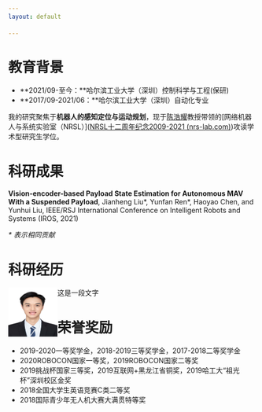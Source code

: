 ```yaml
---
layout: default

---
```


# 教育背景

- **2021/09-至今：**哈尔滨工业大学（深圳）控制科学与工程(保研)
- **2017/09-2021/06：**哈尔滨工业大学（深圳）自动化专业

我的研究聚焦于**机器人的感知定位与运动规划**，现于[陈浩耀](faculty.hitsz.edu.cn/chenhaoyao)教授带领的[网络机器人与系统实验室（NRSL）]([NRSL十二周年纪念2009-2021 (nrs-lab.com)](http://nrs-lab.com/))攻读学术型研究生学位。



# 科研成果

**Vision-encoder-based Payload State Estimation for Autonomous MAV With a Suspended Payload**, Jianheng Liu\*, Yunfan Ren\*, Haoyao Chen, and Yunhui Liu, IEEE/RSJ International Conference on Intelligent Robots and Systems (IROS, 2021)

*\* 表示相同贡献*

# 科研经历

<p><img src="./img/potrait.jpeg" width="100" height="100" style="float:left;" />这是一段文字</p>

# 荣誉奖励

- 2019-2020一等奖学金，2018-2019三等奖学金，2017-2018二等奖学金
- 2020ROBOCON国家一等奖，2019ROBOCON国家二等奖
- 2019挑战杯国家三等奖，2019互联网+黑龙江省铜奖，2019哈工大“祖光杯”深圳校区金奖
- 2018全国大学生英语竞赛C类二等奖
- 2018国际青少年无人机大赛大满贯特等奖
